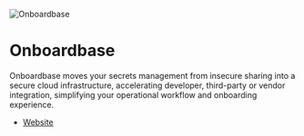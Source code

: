 ![Onboardbase](https://onboardbase.com/assets/img/onboardbase.png)

<div align=“center”>

# Onboardbase

Onboardbase moves your secrets management from insecure sharing into a secure cloud infrastructure, accelerating developer, third-party or vendor integration, simplifying your operational workflow and onboarding experience.

</div>

- [Website]([#install](https://onboardbase.com/))

